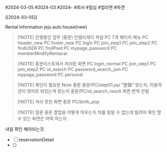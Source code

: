 #2024-03-05
#2024-03
#2024- 
#회사 
#점심 
#컵라면 
#파견

[[2024-03-05]]

Rental Information
jeju auto house(new)

> [!NOTE] 진행중인 업무 (중문) 인텔리제이 파일
>  PC 7개 페이지 메뉴 
>  PC header_new
>  PC footer_new
>  PC login
>  PC join_step1
>  PC join_step2
>  PC findUSER
>  PC findPwd
>  PC mypage_password
>  PC memberModifyRentacar



> [!NOTE]  중문리스트에서 처리된 화면 
> PC login_normal
> PC join_step1
> PC join_step2
> PC id_search
> PC password_search_join
> PC mypage_password
> PC personal


> [!NOTE] 확인이 필요한 Note 중문
> 중문/PC/step01.jsp "登錄" 맞는지, 이용약관이 영어로 되있는게 맞는지
> 중문/PC/id_search_result 화면 번역 안됨



> [!NOTE] 처리 못한 화면 중문
> PC/birth_pop


> [!NOTE] 질문 중문
> 팝업을 어떻게 띄우는지
> 차를 빌릴 수 없는데 빌려야 확인 할 수 있는 화면은 어떡 하는지


내일 확인 해야되는것
- [ ] reservationDetail
- [ ] 